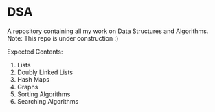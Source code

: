 # DSA
A repository containing all my work on Data Structures and Algorithms.
Note: This repo is under construction :)

Expected Contents:
1. Lists
2. Doubly Linked Lists
3. Hash Maps
4. Graphs
5. Sorting Algorithms
6. Searching Algorithms
